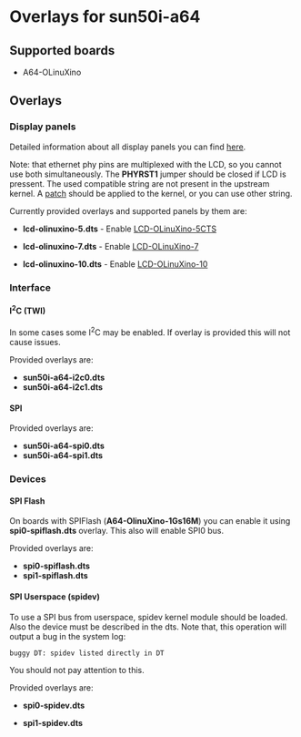 # Overlays for sun50i-a64

## Supported boards
* A64-OLinuXino

## Overlays

### Display panels

Detailed information about all display panels you can find [here][16a594ef].

Note: that ethernet phy pins are multiplexed with the LCD, so you cannot use both
simultaneously. The **PHYRST1** jumper should be closed if LCD is pressent.
The used compatible string are not present in the upstream kernel. A [patch][61882798]
should be applied to the kernel, or you can use other string.


Currently provided overlays and supported panels by them are:
* **lcd-olinuxino-5.dts** - Enable [LCD-OLinuXino-5CTS][adc0609e]
* **lcd-olinuxino-7.dts** - Enable [LCD-OLinuXino-7][afbb7741]
* **lcd-olinuxino-10.dts** - Enable [LCD-OLinuXino-10][5ab5a3cd]

  [afbb7741]: https://www.olimex.com/Products/OLinuXino/LCD/LCD-OLinuXino-7/open-source-hardware "LCD-OLinuXino-7"
  [5ab5a3cd]: https://www.olimex.com/Products/OLinuXino/LCD/LCD-OLinuXino-10/open-source-hardware "LCD-OLinuXino-10"


### Interface
#### I<sup>2</sup>C (TWI)
In some cases some I<sup>2</sup>C may be enabled. If overlay is provided
this will not cause issues.

Provided overlays are:
* **sun50i-a64-i2c0.dts**
* **sun50i-a64-i2c1.dts**

#### SPI

Provided overlays are:
* **sun50i-a64-spi0.dts**
* **sun50i-a64-spi1.dts**

### Devices

#### SPI Flash
On boards with SPIFlash (**A64-OlinuXino-1Gs16M**) you can enable it using
**spi0-spiflash.dts** overlay. This also will enable SPI0 bus.

Provided overlays are:
* **spi0-spiflash.dts**
* **spi1-spiflash.dts**

#### SPI Userspace (spidev)
To use a SPI bus from userspace, spidev kernel module should be loaded. Also
the device must be described in the dts. Note that, this operation will output
a bug in the system log:
```
buggy DT: spidev listed directly in DT
```

You should not pay attention to this.

Provided overlays are:
* **spi0-spidev.dts**
* **spi1-spidev.dts**


  [16a594ef]: https://github.com/OLIMEX/OLINUXINO/blob/master/DOCUMENTS/LCD-OLinuXino/OLinuXino-LCD-Selection-Guide.pdf "LCD-OLinuXino Selection Guide"

  [adc0609e]: https://www.olimex.com/Products/OLinuXino/LCD/LCD-OLinuXino-5CTS/ "LCD-OLinuXino-5CTS"

  [61882798]: https://gist.github.com/StefanMavrodiev/437c8ea8b046df0cbb17c4d1f157baf9 "panel-simple"

